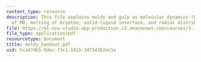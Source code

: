 ```yaml
---
content_type: resource
description: This file explains moldy and gulp as molecular dynamics (MD) codes, summary
  of MD, melting of Krypton, solid-liquid interface, and radial distribution function.
file: https://ol-ocw-studio-app-production.s3.amazonaws.com/courses/3-320-atomistic-computer-modeling-of-materials-sma-5107-spring-2005/5cad74b58dec73c110153d7341b2ec1e_moldy_handout.pdf
file_type: application/pdf
resourcetype: Document
title: moldy_handout.pdf
uid: 5cad74b5-8dec-73c1-1015-3d7341b2ec1e
---
```

